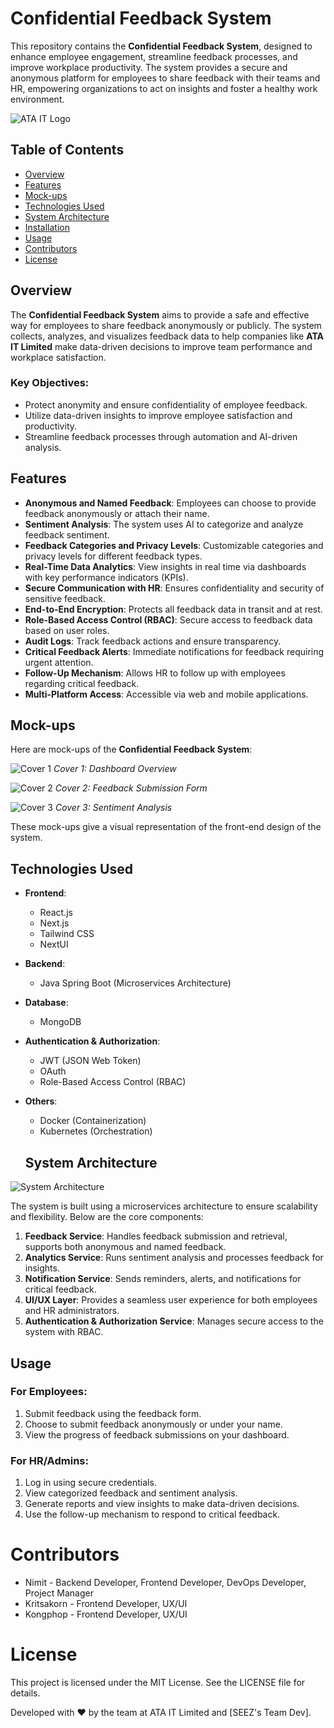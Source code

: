 # Confidential Feedback System

This repository contains the **Confidential Feedback System**, designed to enhance employee engagement, streamline feedback processes, and improve workplace productivity. The system provides a secure and anonymous platform for employees to share feedback with their teams and HR, empowering organizations to act on insights and foster a healthy work environment.

![ATA IT Logo](./assets/readme.gif)

## Table of Contents

- [Overview](#overview)
- [Features](#features)
- [Mock-ups](#mock-ups)
- [Technologies Used](#technologies-used)
- [System Architecture](#system-architecture)
- [Installation](#installation)
- [Usage](#usage)
- [Contributors](#contributors)
- [License](#license)

## Overview

The **Confidential Feedback System** aims to provide a safe and effective way for employees to share feedback anonymously or publicly. The system collects, analyzes, and visualizes feedback data to help companies like **ATA IT Limited** make data-driven decisions to improve team performance and workplace satisfaction.

### Key Objectives:
- Protect anonymity and ensure confidentiality of employee feedback.
- Utilize data-driven insights to improve employee satisfaction and productivity.
- Streamline feedback processes through automation and AI-driven analysis.

## Features

- **Anonymous and Named Feedback**: Employees can choose to provide feedback anonymously or attach their name.
- **Sentiment Analysis**: The system uses AI to categorize and analyze feedback sentiment.
- **Feedback Categories and Privacy Levels**: Customizable categories and privacy levels for different feedback types.
- **Real-Time Data Analytics**: View insights in real time via dashboards with key performance indicators (KPIs).
- **Secure Communication with HR**: Ensures confidentiality and security of sensitive feedback.
- **End-to-End Encryption**: Protects all feedback data in transit and at rest.
- **Role-Based Access Control (RBAC)**: Secure access to feedback data based on user roles.
- **Audit Logs**: Track feedback actions and ensure transparency.
- **Critical Feedback Alerts**: Immediate notifications for feedback requiring urgent attention.
- **Follow-Up Mechanism**: Allows HR to follow up with employees regarding critical feedback.
- **Multi-Platform Access**: Accessible via web and mobile applications.

## Mock-ups

Here are mock-ups of the **Confidential Feedback System**:

![Cover 1](./assets/cover-2.png)
*Cover 1: Dashboard Overview*

![Cover 2](./assets/emote.png)
*Cover 2: Feedback Submission Form*

![Cover 3](./assets/graph.png)
*Cover 3: Sentiment Analysis*

These mock-ups give a visual representation of the front-end design of the system.

## Technologies Used

- **Frontend**: 
  - React.js
  - Next.js
  - Tailwind CSS
  - NextUI
- **Backend**: 
  - Java Spring Boot (Microservices Architecture)
- **Database**: 
  - MongoDB
- **Authentication & Authorization**: 
  - JWT (JSON Web Token)
  - OAuth
  - Role-Based Access Control (RBAC)
- **Others**:
  - Docker (Containerization)
  - Kubernetes (Orchestration)

  ## System Architecture

![System Architecture](link-to-architecture-diagram) <!-- Replace this with your actual system architecture diagram link if you have one. -->

The system is built using a microservices architecture to ensure scalability and flexibility. Below are the core components:

1. **Feedback Service**: Handles feedback submission and retrieval, supports both anonymous and named feedback.
2. **Analytics Service**: Runs sentiment analysis and processes feedback for insights.
3. **Notification Service**: Sends reminders, alerts, and notifications for critical feedback.
4. **UI/UX Layer**: Provides a seamless user experience for both employees and HR administrators.
5. **Authentication & Authorization Service**: Manages secure access to the system with RBAC.

## Usage
### For Employees:
1. Submit feedback using the feedback form.
2. Choose to submit feedback anonymously or under your name.
3. View the progress of feedback submissions on your dashboard.


### For HR/Admins:
1. Log in using secure credentials.
2. View categorized feedback and sentiment analysis.
3. Generate reports and view insights to make data-driven decisions.
4. Use the follow-up mechanism to respond to critical feedback.

# Contributors
- Nimit - Backend Developer, Frontend Developer, DevOps Developer, Project Manager
- Kritsakorn - Frontend Developer, UX/UI
- Kongphop - Frontend Developer, UX/UI

# License
This project is licensed under the MIT License. See the LICENSE file for details.

Developed with ❤️ by the team at ATA IT Limited and [SEEZ's Team Dev].